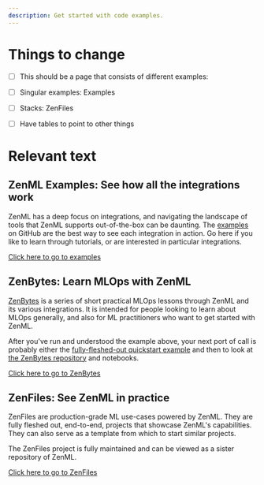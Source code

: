 ```yaml
---
description: Get started with code examples.
---
```


# Things to change

- [ ]  This should be a page that consists of different examples:
  - [ ]  Singular examples: Examples
  - [ ]  Stacks: ZenFiles
  - [ ]  Have tables to point to other things



# Relevant text

## ZenML Examples: See how all the integrations work

ZenML has a deep focus on integrations, and navigating the landscape of tools that ZenML supports out-of-the-box 
can be daunting. The [examples](https://github.com/zenml-io/zenml/tree/main/examples) on GitHub are the best way 
to see each integration in action. Go here if you like to learn through tutorials, or are interested in particular integrations.

[Click here to go to examples](https://github.com/zenml-io/zenml/tree/main/examples)

## ZenBytes: Learn MLOps with ZenML

[ZenBytes](https://github.com/zenml-io/zenbytes) is a series of short practical
MLOps lessons through ZenML and its various integrations. It is intended for
people looking to learn about MLOps generally, and also for ML practitioners who
want to get started with ZenML.

After you've run and understood the example above, your next port of call
is probably either the [fully-fleshed-out quickstart
example](https://github.com/zenml-io/zenml/tree/main/examples/quickstart) and
then to look at [the ZenBytes repository](https://github.com/zenml-io/zenbytes)
and notebooks.

[Click here to go to ZenBytes](https://github.com/zenml-io/zenbytes)

## ZenFiles: See ZenML in practice

ZenFiles are production-grade ML use-cases powered by ZenML. They are fully
fleshed out, end-to-end, projects that showcase ZenML's capabilities. They can
also serve as a template from which to start similar projects.

The ZenFiles project is fully maintained and can be viewed as a sister
repository of ZenML. 

[Click here to go to ZenFiles](https://github.com/zenml-io/zenfiles)
